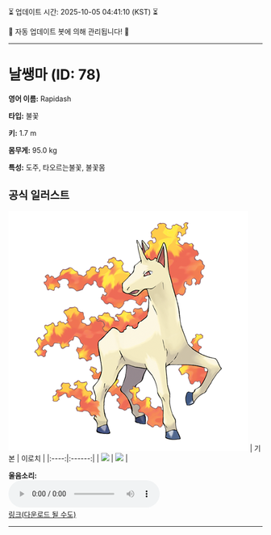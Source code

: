 
⏳ 업데이트 시간: 2025-10-05 04:41:10 (KST) ⏳

🤖 자동 업데이트 봇에 의해 관리됩니다! 🤖

---

# 날쌩마 (ID: 78)
**영어 이름:** Rapidash

**타입:** 불꽃

**키:** 1.7 m

**몸무게:** 95.0 kg

**특성:** 도주, 타오르는불꽃, 불꽃몸

## 공식 일러스트
![](https://raw.githubusercontent.com/PokeAPI/sprites/master/sprites/pokemon/other/official-artwork/78.png)
| 기본 | 이로치 |
|:----:|:------:|
| <img src="http://play.pokemonshowdown.com/sprites/ani/rapidash.gif" width="200"> | <img src="http://play.pokemonshowdown.com/sprites/ani-shiny/rapidash.gif" width="200"> |

**울음소리:**<br><audio controls src="https://raw.githubusercontent.com/PokeAPI/cries/main/cries/pokemon/latest/78.ogg"></audio><br> [링크(다운로드 될 수도)](https://raw.githubusercontent.com/PokeAPI/cries/main/cries/pokemon/latest/78.ogg)


---
